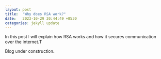 ```yaml
---
layout: post
title:  "Why does RSA work?"
date:   2023-10-29 20:44:49 +0530
categories: jekyll update
---
```

In this post I will explain how RSA works and how it secures communication over the internet.T

Blog under construction.

[jekyll-docs]: https://jekyllrb.com/docs/home
[jekyll-gh]:   https://github.com/jekyll/jekyll
[jekyll-talk]: https://talk.jekyllrb.com/
